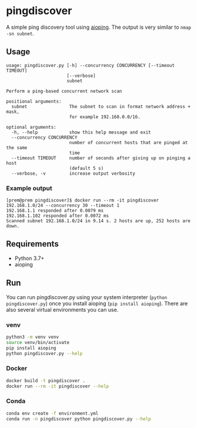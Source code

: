 # pingdiscover

A simple ping discovery tool using [aioping](https://github.com/stellarbit/aioping). The output is very similar to `nmap -sn subnet`.

## Usage

```
usage: pingdiscover.py [-h] --concurrency CONCURRENCY [--timeout TIMEOUT]
                       [--verbose]
                       subnet

Perform a ping-based concurrent network scan

positional arguments:
  subnet                The subnet to scan in format network address + mask,
                        for example 192.168.0.0/16.

optional arguments:
  -h, --help            show this help message and exit
  --concurrency CONCURRENCY
                        number of concurrent hosts that are pinged at the same
                        time
  --timeout TIMEOUT     number of seconds after giving up on pinging a host
                        (default 5 s)
  --verbose, -v         increase output verbosity
```

### Example output

```
[prem@prem pingdiscover]$ docker run --rm -it pingdiscover 192.168.1.0/24 --concurrency 30 --timeout 1
192.168.1.1 responded after 0.0079 ms
192.168.1.102 responded after 0.0072 ms
Scanned subnet 192.168.1.0/24 in 9.14 s. 2 hosts are up, 252 hosts are down.
```

## Requirements
* Python 3.7+
* aioping

## Run

You can run pingdiscover.py using your system interpreter (`python pingdiscover.py`) once you install aioping (`pip install aioping`).
There are also several virtual environments you can use.

### venv
```bash
python3 -m venv venv
source venv/bin/activate
pip install aioping
python pingdiscover.py --help
```

### Docker
```bash
docker build -t pingdiscover .
docker run --rm -it pingdiscover --help
```

### Conda
```bash
conda env create -f environment.yml
conda run -n pingdiscover python pingdiscover.py --help
```
